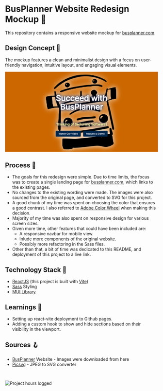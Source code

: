 # BusPlanner Website Redesign Mockup 🚌

This repository contains a responsive website mockup for <a href="https://www.busplanner.com" target="_blank">busplanner.com</a>.

## Design Concept 💫
The mockup features a clean and minimalist design with a focus on user-friendly navigation, intuitive layout, and engaging visual elements.

!["BusPlanner site mockup landing page"](public/docs/4_landing.png)

## Process 💭
- The goals for this redesign were simple. Due to time limits, the focus was to create a single landing page for <a href="https://www.busplanner.com" target="_blank">busplanner.com</a>, which links to the existing pages. 
- No changes to the existing wording were made. The images were also sourced from the original page, and converted to SVG for this project.
- A good chunk of my time was spent on choosing the color that ensures a good contrast. I also referred to <a href="https://color.adobe.com/create/color-wheel" target="_blank">Adobe Color Wheel</a> when making this decision.
- Majority of my time was also spent on responsive design for various screen sizes. 
- Given more time, other features that could have been included are:
  - A responsive navbar for mobile view.
  - Inlude more components of the original website.
  - Possibly more refactoring in the Sass files.
- Other than that, a bit of time was dedicated to this README, and deployment of this project to a live link.

## Technology Stack 🔧
- <a href="https://react.dev/" target="_blank">ReactJS</a> (this project is built with <a href="https://vitejs.dev/guide/" target="_blank">Vite</a>)
- <a href="https://sass-lang.com/documentation/" target="_blank">Sass</a> Styling
- <a href="https://mui.com/material-ui/getting-started/installation/" target="_blank">MUI Library</a>

## Learnings 🧠
- Setting up react-vite deployment to Github pages.
- Adding a custom hook to show and hide sections based on their visibility in the viewport.

## Sources 🪝
- <a href="https://www.busplanner.com" target="_blank">BusPlanner</a> Website - Images were downloaded from here
- <a href="https://picsvg.com/" target="_blank">Picsvg</a> - JPEG to SVG converter

<br/>

![Project hours logged](https://img.shields.io/badge/Project_Hours_Logged-22.0_h-blue)
